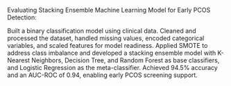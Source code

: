 Evaluating Stacking Ensemble Machine Learning Model for Early PCOS Detection:

Built a binary classification model using clinical data. Cleaned and processed the dataset, handled missing values, encoded categorical variables, and scaled features for model readiness.
Applied SMOTE to address class imbalance and developed a stacking ensemble model with K-Nearest Neighbors, Decision Tree, and Random Forest as base classifiers, and Logistic Regression as the meta-classifier.
Achieved 94.5% accuracy and an AUC-ROC of 0.94, enabling early PCOS screening support.
